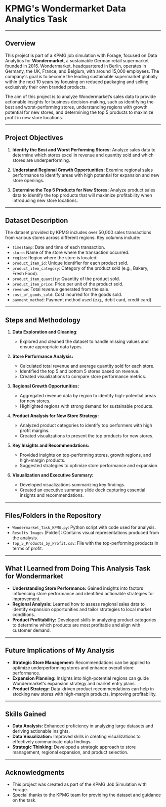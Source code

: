 # KPMG's Wondermarket Data Analytics Task

---

## Overview

This project is part of a KPMG job simulation with Forage, focused on Data Analytics for **Wondermarket**, a sustainable German retail supermarket founded in 2016. Wondermarket, headquartered in Berlin, operates in Germany, the UK, France, and Belgium, with around 15,000 employees. The company's goal is to become the leading sustainable supermarket globally within the next 10 years by focusing on reduced packaging and selling exclusively their own branded products.

The aim of this project is to analyze Wondermarket’s sales data to provide actionable insights for business decision-making, such as identifying the best and worst-performing stores, understanding regions with growth potential for new stores, and determining the top 5 products to maximize profit in new store locations.

---

## Project Objectives

1. **Identify the Best and Worst Performing Stores:** Analyze sales data to determine which stores excel in revenue and quantity sold and which stores are underperforming.
   
2. **Understand Regional Growth Opportunities:** Examine regional sales performance to identify areas with high potential for expansion and new store openings.

3. **Determine the Top 5 Products for New Stores:** Analyze product sales data to identify the top products that will maximize profitability when introducing new store locations.

---

## Dataset Description

The dataset provided by KPMG includes over 50,000 sales transactions from various stores across different regions. Key columns include:

- `timestamp`: Date and time of each transaction.
- `store`: Name of the store where the transaction occurred.
- `region`: Region where the store is located.
- `product_item_id`: Unique identifier for each product sold.
- `product_item_category`: Category of the product sold (e.g., Bakery, Fresh Food).
- `product_item_quantity`: Quantity of the product sold.
- `product_item_price`: Price per unit of the product sold.
- `revenue`: Total revenue generated from the sale.
- `cost_of_goods_sold`: Cost incurred for the goods sold.
- `payment_method`: Payment method used (e.g., debit card, credit card).

---

## Steps and Methodology

1. **Data Exploration and Cleaning:**
   - Explored and cleaned the dataset to handle missing values and ensure appropriate data types.

2. **Store Performance Analysis:**
   - Calculated total revenue and average quantity sold for each store.
   - Identified the top 5 and bottom 5 stores based on revenue.
   - Created visualizations to compare store performance metrics.

3. **Regional Growth Opportunities:**
   - Aggregated revenue data by region to identify high-potential areas for new stores.
   - Highlighted regions with strong demand for sustainable products.

4. **Product Analysis for New Store Strategy:**
   - Analyzed product categories to identify top performers with high profit margins.
   - Created visualizations to present the top products for new stores.

5. **Key Insights and Recommendations:**
   - Provided insights on top-performing stores, growth regions, and high-margin products.
   - Suggested strategies to optimize store performance and expansion.

6. **Visualization and Executive Summary:**
   - Developed visualizations summarizing key findings.
   - Created an executive summary slide deck capturing essential insights and recommendations.

---

## Files/Folders in the Repository

- `Wondermarket_Task_KPMG.py`: Python script with code used for analysis.
- `Results Images` (Folder): Contains visual representations produced from the analysis.
- `Top_5_Products_by_Profit.csv`: File with the top-performing products in terms of profit.

---

## What I Learned from Doing This Analysis Task for Wondermarket

- **Understanding Store Performance:** Gained insights into factors influencing store performance and identified actionable strategies for improvement.
- **Regional Analysis:** Learned how to assess regional sales data to identify expansion opportunities and tailor strategies to local market conditions.
- **Product Profitability:** Developed skills in analyzing product categories to determine which products are most profitable and align with customer demand.

---

## Future Implications of My Analysis

- **Strategic Store Management:** Recommendations can be applied to optimize underperforming stores and enhance overall store performance.
- **Expansion Planning:** Insights into high-potential regions can guide Wondermarket's expansion strategy and market entry plans.
- **Product Strategy:** Data-driven product recommendations can help in stocking new stores with high-margin products, improving profitability.

---

## Skills Gained

- **Data Analysis:** Enhanced proficiency in analyzing large datasets and deriving actionable insights.
- **Data Visualization:** Improved skills in creating visualizations to effectively communicate data findings.
- **Strategic Thinking:** Developed a strategic approach to store management, regional expansion, and product selection.

--- 

## Acknowledgments

- This project was created as part of the KPMG Job Simulation with Forage.
- Special thanks to the KPMG team for providing the dataset and guidance on the task.
